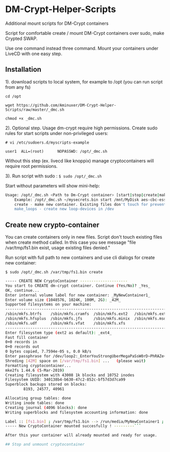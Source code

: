 # DM-Crypt-Helper-Scripts
Additional mount scripts for DM-Crypt containers

Script for comfortable create / mount DM-Crypt containers over sudo, make Crypted SWAP.

Use one command instead three command. Mount your containers under LiveCD with one easy step.


## Installation

1). download scripts to local system, for example to /opt (you can run script from any fs)

`cd /opt`

`wget https://github.com/Aminuxer/DM-Crypt-Helper-Scripts/raw/master/_dmc.sh`

`chmod +x _dmc.sh`

2). Optional step. Usage dm-crypt require high permissions.
Create sudo rules for start scripts under non-privileged users:

`# vi /etc/sudoers.d/myscripts-example`

`user1  ALL=(root)      NOPASSWD: /opt/_dmc.sh`

Without this step (ex. livecd like knoppix) manage cryptocontainers will require root permissions.

3). Run script with sudo :
`$ sudo /opt/_dmc.sh`

Start without parameters will show mini-help:

```bash
Usage: /opt/_dmc.sh <Path to Dm-Crypt container> [start|stop|create|make_loops] [Mount point] [cipher]
    Example: /opt/_dmc.sh ~/mysecrets.bin start /mnt/MyDisk aes-cbc-essiv:sha256
    create - make new container. Existing files don't touch for prevent data loss
    make_loops - create new loop-devices in /dev
```

## Create new crypto-container

You can create containers only in new files.
Script don't touch existing files when create method called.
In this case you see message "file /var/tmp/fs1.bin exist, usage existing files denied."

Run script with full path to new containers and use cli dialogs for create new container:

`$ sudo /opt/_dmc.sh /var/tmp/fs1.bin create`
 

```bash
----- CREATE NEW CryptoContainer ---------------------
You start to CREATE dm-crypt container. Continue (Yes/No)? _Yes_
OK, continue...
Enter internal volume label for new container: _MyNewContainer1_
Enter volume size (1048576, 1024K, 100M, 2G): _42M_
Supported filesystems on your machine:
----------------------------------------------------------------------------------------------
/sbin/mkfs.btrfs    /sbin/mkfs.cramfs  /sbin/mkfs.ext2   /sbin/mkfs.ext3   /sbin/mkfs.ext4    /sbin/mkfs.f2fs  /sbin/mkfs.fat
/sbin/mkfs.hfsplus  /sbin/mkfs.jfs     /sbin/mkfs.minix  /sbin/mkfs.msdos  /sbin/mkfs.nilfs2  /sbin/mkfs.ntfs  /sbin/mkfs.reiserfs
/sbin/mkfs.udf      /sbin/mkfs.vfat    /sbin/mkfs.xfs
----------------------------------------------------------------------------------------------
Enter filesystem type (ext2 as default): _ext4_
Fast fill container
0+0 records in
0+0 records out
0 bytes copied, 7.7594e-05 s, 0.0 kB/s
Enter passphrase for /dev/loop2:_EnterYouStrongUberMegaPaSsW0rD~PhRAZe+Here_
Shreding [42M] space on [/var/tmp/fs1.bin] ...   (please wait)
Formatting cryptocontainer...
mke2fs 1.44.6 (5-Mar-2019)
Creating filesystem with 43008 1k blocks and 10752 inodes
Filesystem UUID: 340138b4-b630-47c2-852c-bf57d3d7ca99
Superblock backups stored on blocks:
        8193, 24577, 40961

Allocating group tables: done
Writing inode tables: done
Creating journal (4096 blocks): done
Writing superblocks and filesystem accounting information: done

Label :: [fs1.bin] ; /var/tmp/fs1.bin --> /run/media/MyNewContainer1 ; [on /dev/loop2], SIZE: [42M]
----- New CryptoContainer mounted succesfully ! ---------```

After this your container will already mounted and ready for usage.

## Stop and unmount cryptocontainer
